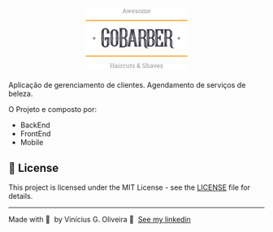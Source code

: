 <h1 align="center">
	<img alt="ArtBlack" src=".github/logo.svg" width="200px" />
</h1>


Aplicação de gerenciamento de clientes. Agendamento de serviços de beleza.

O Projeto e composto por:

- BackEnd
- FrontEnd
- Mobile

## 📝 License

This project is licensed under the MIT License - see the [LICENSE](LICENSE) file for details.

---

Made with 💜 &nbsp;by Vinícius G. Oliveira 👋 &nbsp;[See my linkedin](https://https://www.linkedin.com/in/viniciusgo/)
